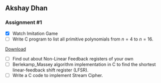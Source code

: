 <!-- Place this tag in your head or just before your close body tag. -->
<script async defer src="https://buttons.github.io/buttons.js"></script>

## Akshay Dhan


### Assignment #1
- [x] Watch Imitation Game
- [ ] Write C program to list all primitive polynomials from $n=4$ to $n=16$.
<!-- Place this tag where you want the button to render. -->
<a class="github-button" href="https://github.com/ntkme/github-buttons/archive/HEAD.zip" data-color-scheme="no-preference: dark; light: light; dark: dark;" data-icon="octicon-download" data-size="large" aria-label="Download ntkme/github-buttons on GitHub">Download</a>
- [ ] Find out about Non-Linear Feedback registers of your own
- [ ] Berlekamp_Massey algorithm implementation in C to find the shortest linear-feedback shift register (LFSR).
- [ ] Write a C code to implement Stream Cipher.
